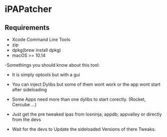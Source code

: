 # iPAPatcher
## Requirements
- Xcode Command Line Tools
- zip
- dpkg(brew install dpkg)
- macOS >= 10.14

-Somethings you should know about this tool:

- It is simply optools but with a gui

- You can inject Dylibs but some of them wont work or the app wont start after sideloading

- Some Apps need more than one dylibs to start corectly. (Rocket, Cercube ...)

- Just get the pre tweaked ipas from Iosninja; appdb; appvalley or directly from the devs

- Wait for the devs to Update the sideloaded Versions of there Tweaks.
